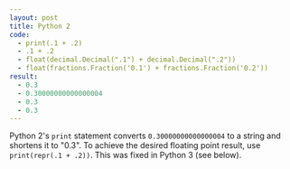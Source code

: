 ```yaml
---
layout: post
title: Python 2
code:
  - print(.1 + .2)
  - .1 + .2
  - float(decimal.Decimal(".1") + decimal.Decimal(".2"))
  - float(fractions.Fraction('0.1') + fractions.Fraction('0.2'))
result:
  - 0.3
  - 0.30000000000000004
  - 0.3
  - 0.3
---
```


Python 2's `print` statement converts `0.30000000000000004` to a string and
shortens it to "0.3". To achieve the desired floating point result, use
`print(repr(.1 + .2))`. This was fixed in Python 3 (see below).
